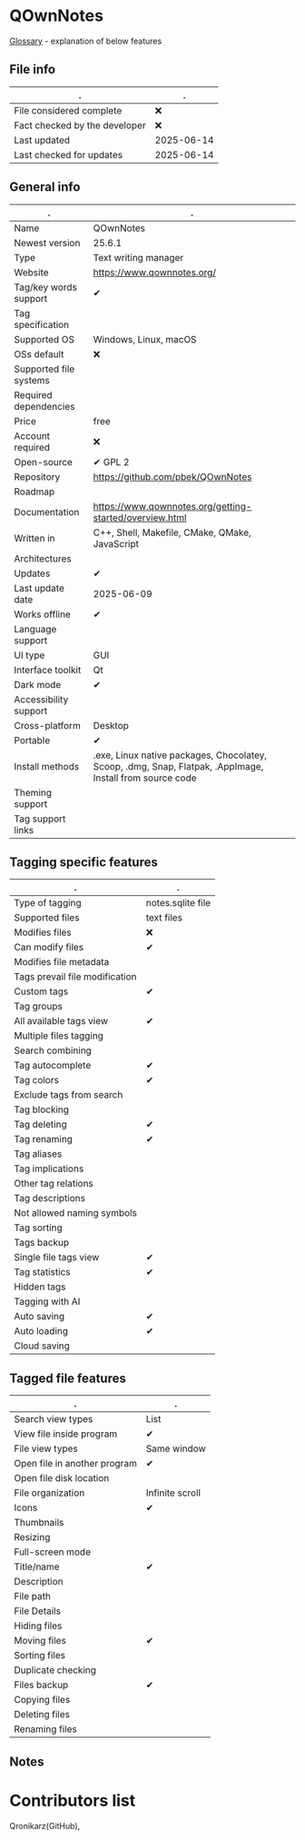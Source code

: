 # QOwnNotes
[Glossary](glossary.md) - explanation of below features

## File info
. | . |
---|---
File considered complete | ❌
Fact checked by the developer | ❌
Last updated | 2025-06-14
Last checked for updates | 2025-06-14

## General info
. | . |
---|---
Name | QOwnNotes
Newest version | 25.6.1
Type | Text writing manager
Website | https://www.qownnotes.org/
Tag/key words support | ✔
Tag specification | 
Supported OS | Windows, Linux, macOS
OSs default | ❌
Supported file systems | 
Required dependencies | 
Price | free
Account required | ❌
Open-source | ✔ GPL 2
Repository | https://github.com/pbek/QOwnNotes
Roadmap | 
Documentation | https://www.qownnotes.org/getting-started/overview.html
Written in | C++, Shell, Makefile, CMake, QMake, JavaScript
Architectures | 
Updates | ✔
Last update date | 2025-06-09
Works offline | ✔
Language support | 
UI type | GUI
Interface toolkit | Qt
Dark mode | ✔
Accessibility support | 
Cross-platform | Desktop
Portable | ✔
Install methods | .exe, Linux native packages, Chocolatey, Scoop, .dmg, Snap, Flatpak, .AppImage, Install from source code
Theming support | 
Tag support links | 

## Tagging specific features
. | . |
---|---
Type of tagging | notes.sqlite file
Supported files | text files
Modifies files | ❌
Can modify files | ✔
Modifies file metadata | 
Tags prevail file modification | 
Custom tags | ✔
Tag groups | 
All available tags view | ✔
Multiple files tagging | 
Search combining | 
Tag autocomplete | ✔
Tag colors | ✔
Exclude tags from search | 
Tag blocking | 
Tag deleting | ✔
Tag renaming | ✔
Tag aliases | 
Tag implications | 
Other tag relations | 
Tag descriptions | 
Not allowed naming symbols | 
Tag sorting | 
Tags backup | 
Single file tags view | ✔
Tag statistics | ✔
Hidden tags | 
Tagging with AI | 
Auto saving | ✔
Auto loading | ✔
Cloud saving | 

## Tagged file features
. | . |
---|---
Search view types | List
View file inside program | ✔
File view types | Same window
Open file in another program | ✔
Open file disk location | 
File organization | Infinite scroll
Icons | ✔
Thumbnails | 
Resizing | 
Full-screen mode | 
Title/name | ✔
Description | 
File path | 
File Details | 
Hiding files | 
Moving files | ✔
Sorting files | 
Duplicate checking | 
Files backup | ✔
Copying files | 
Deleting files | 
Renaming files | 

## Notes


# Contributors list
Qronikarz(GitHub), 
